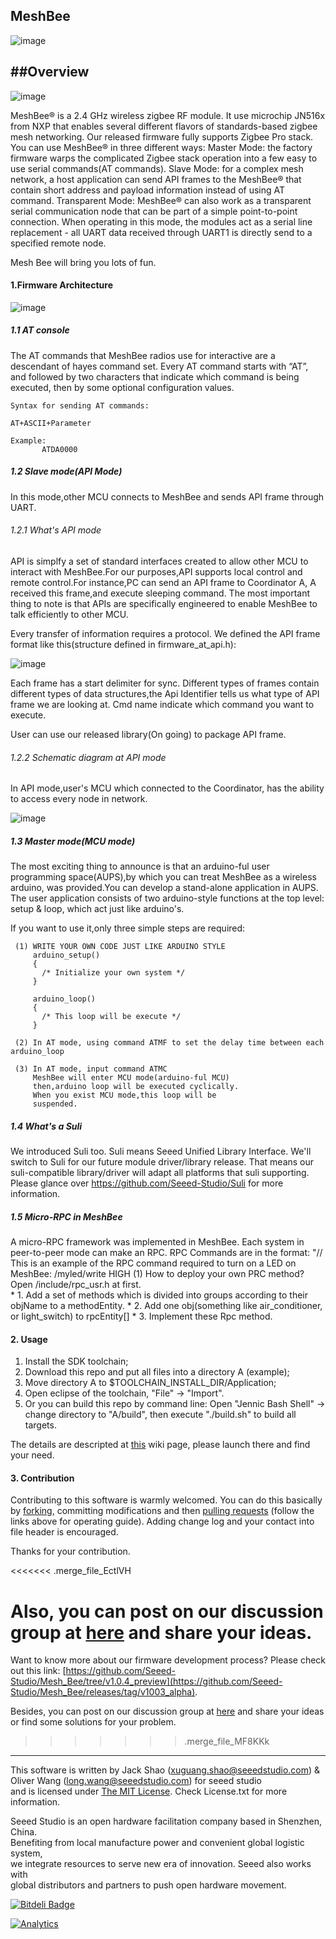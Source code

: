  

MeshBee
------------

![image](http://www.seeedstudio.com/wiki/images/6/6b/QQ20140327-1.png)



##Overview
------------

![image](https://raw.githubusercontent.com/Seeed-Studio/Mesh_Bee/master/doc/state_machine.jpg)

MeshBee® is a 2.4 GHz wireless zigbee RF module. It use microchip JN516x from NXP that enables several different flavors of standards-based zigbee mesh networking. Our released firmware fully supports Zigbee Pro stack. You can use MeshBee® in three different ways:
Master Mode: the factory firmware warps the complicated Zigbee stack operation into a few easy to use serial commands(AT commands).
Slave Mode: for a complex mesh network, a host application can send API frames to the MeshBee® that contain short address and payload information instead of using AT command.
Transparent Mode: MeshBee® can also work as a transparent serial communication node that can be part of a simple point-to-point connection. When operating in this mode, the modules act as a serial line replacement - all UART data received through UART1 is directly send to a specified remote node.

 
Mesh Bee will bring you lots of fun.
 

#### 1.Firmware Architecture

![image](https://raw.githubusercontent.com/Seeed-Studio/Mesh_Bee/master/doc/MeshBeeArchitecture.jpg)

##### 1.1 AT console
  The AT commands that MeshBee radios use for interactive are a descendant of hayes command set. Every AT command starts with “AT”, and followed by two characters that indicate which command is being executed, then by some optional configuration values.
    
    Syntax for sending AT commands:
                
    AT+ASCII+Parameter
    
    Example:
           ATDA0000
    
##### 1.2 Slave mode(API Mode)
 
In this mode,other MCU connects to MeshBee and sends API frame through UART.

###### 1.2.1 What's API mode
API is simplfy a set of standard interfaces created to allow other MCU to interact with MeshBee.For our purposes,API supports
local control and remote control.For instance,PC can send an API frame to Coordinator A, A received this frame,and 
execute sleeping command. The most important thing to note is that APIs are specifically engineered to enable MeshBee to talk 
efficiently to other MCU.

Every transfer of information requires a protocol. We defined the API frame format like this(structure defined in firmware_at_api.h):

![image](https://raw.githubusercontent.com/Seeed-Studio/Mesh_Bee/master/doc/ApiSpec_Frame.jpg)

Each frame has a start delimiter for sync. 
Different types of frames contain different types of data structures,the Api Identifier tells us what type of API frame we are looking at.
Cmd name indicate which command you want to execute.

User can use our released library(On going) to package API frame. 

###### 1.2.2 Schematic diagram at API mode

In API mode,user's MCU which connected to the Coordinator, has the ability to access every node in network.

![image](https://raw.githubusercontent.com/Seeed-Studio/Mesh_Bee/master/doc/MeshNetwork.jpg)

##### 1.3 Master mode(MCU mode)
The most exciting thing to announce is that an arduino-ful user programming space(AUPS),by which you can treat MeshBee 
as a wireless arduino, was provided.You can develop a stand-alone application in AUPS. The user application consists of two arduino-style functions
at the top level: setup & loop, which act just like arduino's.

 If you want to use it,only three simple steps are required:
     
         
     (1) WRITE YOUR OWN CODE JUST LIKE ARDUINO STYLE 
         arduino_setup()
         {
           /* Initialize your own system */
         }
      
         arduino_loop()
         {
           /* This loop will be execute */
         }
 
     (2) In AT mode, using command ATMF to set the delay time between each arduino_loop
	 
     (3) In AT mode, input command ATMC
         MeshBee will enter MCU mode(arduino-ful MCU)
         then,arduino loop will be executed cyclically.
         When you exist MCU mode,this loop will be 
         suspended.


##### 1.4 What's a Suli  

We introduced Suli too. Suli means Seeed Unified Library Interface. We'll switch to Suli for our future module driver/library release. That means our suli-compatible library/driver will adapt all platforms that suli supporting. Please glance over https://github.com/Seeed-Studio/Suli for more information. 

##### 1.5 Micro-RPC in MeshBee
 
A micro-RPC framework was implemented in MeshBee.
Each system in peer-to-peer mode can make an RPC.
      RPC Commands are in the format: "/<Object name>/<Method name> <Arguments separated by spaces>
      This is an example of the RPC command required to turn on a LED on MeshBee: 
      /myled/write HIGH
	  (1) How to deploy your own PRC method?
	   Open /include/rpc_usr.h at first.     
        * 1. Add a set of methods which is divided into groups according to their objName to a methodEntity.
        * 2. Add one obj(something like air_conditioner, or light_switch) to rpcEntity[]
        * 3. Implement these Rpc method.
		
#### 2. Usage

1. Install the SDK toolchain;
2. Download this repo and put all files into a directory A (example);
3. Move directory A to $TOOLCHAIN_INSTALL_DIR/Application;
4. Open eclipse of the toolchain, "File" -> "Import". 
5. Or you can build this repo by command line: Open "Jennic Bash Shell" -> change directory to "A/build", then execute "./build.sh" to build all targets.

The details are descripted at [this](http://www.seeedstudio.com/wiki/Mesh_Bee) wiki page, please launch there and find your need.

#### 3. Contribution

Contributing to this software is warmly welcomed. You can do this basically by
[forking](https://help.github.com/articles/fork-a-repo), committing modifications and then [pulling requests](https://help.github.com/articles/using-pull-requests) (follow the links above for operating guide). Adding change log and your contact into file header is encouraged.  

Thanks for your contribution.  

<<<<<<< .merge_file_EctlVH

Also, you can post on our discussion group at [here](https://groups.google.com/forum/#!forum/seeedstudio-mesh-bee-discussion-group) and share your ideas.
=======
Want to know more about our firmware development process? Please check out this link: [https://github.com/Seeed-Studio/Mesh_Bee/tree/v1.0.4_preview](https://github.com/Seeed-Studio/Mesh_Bee/releases/tag/v1003_alpha).

Besides, you can post on our discussion group at [here](https://groups.google.com/forum/#!forum/seeedstudio-mesh-bee-discussion-group) and share your ideas or find some solutions for your problem.
>>>>>>> .merge_file_MF8KKk

    
----

This software is written by Jack Shao (xuguang.shao@seeedstudio.com) & Oliver Wang (long.wang@seeedstudio.com) for seeed studio<br>
and is licensed under [The MIT License](http://opensource.org/licenses/mit-license.php). Check License.txt for more information.<br>


Seeed Studio is an open hardware facilitation company based in Shenzhen, China. <br>
Benefiting from local manufacture power and convenient global logistic system, <br>
we integrate resources to serve new era of innovation. Seeed also works with <br>
global distributors and partners to push open hardware movement.<br>









[![Bitdeli Badge](https://d2weczhvl823v0.cloudfront.net/Seeed-Studio/mesh_bee/trend.png)](https://bitdeli.com/free "Bitdeli Badge")

[![Analytics](https://ga-beacon.appspot.com/UA-46589105-3/Mesh_Bee)](https://github.com/igrigorik/ga-beacon)

